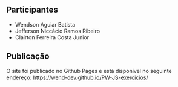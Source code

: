 ## Participantes
- Wendson Aguiar Batista
- Jefferson Niccácio Ramos Ribeiro
- Clairton Ferreira Costa Junior
## Publicação
O site foi publicado no Github Pages e está disponível no seguinte endereço:
https://wend-dev.github.io/PW-JS-exercicios/
